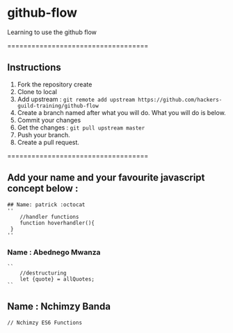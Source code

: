 # github-flow
Learning to use the github flow 

===================================
## Instructions 
1. Fork the repository create
2. Clone to local 
3. Add upstream : `git remote add upstream https://github.com/hackers-guild-training/github-flow`
4. Create a branch named after what you will do. What you will do is below. 
6. Commit your changes 
5. Get the changes : `git pull upstream master`
6. Push your branch.
7. Create a pull request. 

=================================== 

## Add your name and your favourite javascript concept below : 
    ## Name: patrick :octocat
    ''
        //handler functions
        function hoverhandler(){
	 }
    ''
 ### Name  : Abednego Mwanza

	``  
		//destructuring
		let {quote} = allQuotes; 
	`` 
## Name   : Nchimzy Banda
 ``
      // Nchimzy
      ES6 Functions
 ``



